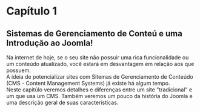 # Capítulo 1
## Sistemas de Gerenciamento de Conteú e uma Introdução ao Joomla!
Na internet de hoje, se o seu site não possuir uma rica funcionalidade ou um conteúdo atualizado, você estará em desvantagem em relação aos que possuem.  
A ideia de potencializar sites com Sitemas de Gerenciamento  de Conteúdo (CMS - Content Management Systems) já existe há algum tempo.  
Neste capitúlo veremos detalhes e diferenças entre um site "tradicional" e um que usa um CMS. Também veremos um pouco da história do Joomla e uma descrição geral de suas características.  
